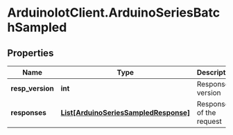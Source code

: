 # ArduinoIotClient.ArduinoSeriesBatchSampled

## Properties

Name | Type | Description | Notes
------------ | ------------- | ------------- | -------------
**resp_version** | **int** | Response version | 
**responses** | [**List[ArduinoSeriesSampledResponse]**](ArduinoSeriesSampledResponse.md) | Responses of the request | 


